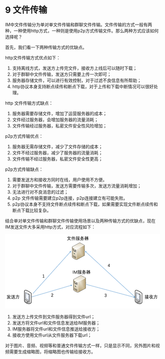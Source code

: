 # 9 文件传输
IM中文件传输分为单对单文件传输和群聊文件传输。文件传输的方式一般有两种，一种使用http方式，一种则是使用p2p方式传输文件。那么两种方式应该如何选择呢？

首先，我们看一下两种传输方式的优缺点。

http文件传输方式优点如下：

1.  支持离线方式，发送方上传完文件，接收方上线后可以随时下载；
2.  对于群聊中文件传输，发送方只需要上传一次即可；
3.  服务器存储文件，可以进行有效控制，对于过滤不良信息有所帮助；
4.  http协议本身支持断点续传和断点下载，对于上传和下载中断情况可以很好处理。

http 文件传输方式缺点：

1.  服务器需要存储文件，增加了运营服务器的成本；
2.  文件经过服务器，会增加服务器的流量消耗；
3.  文件传输经过服务器，私密文件安全性风险增加；


p2p方式传输优点：
1.  服务器无需存储文件，减少了文件存储的成本；
2.  文件不经过服务器，减少了服务器的流量消耗；
3.  文件传输不经过服务器，私密文件安全性更高；

p2p方式传输缺点：
1.  需要发送方和接收方同时在线，用户使用不方便。
2.  对于群聊中文件传输，发送方需要传输多次，发送方流量消耗增加；
3.  无法进行对不良消息的过滤；
4.  p2p 文件传输需要建立p2p连接，p2p连接建立有可能失败。
5.  p2p协议本身不支持文件断点续传和断点下载，如果需要实现文件断点续传和断点下载比较复杂。


结合单对单文件传输和群聊文件传输使用场景以及两种传输方式的优缺点，现在IM发送文件大多采用http方式，对应流程如下：

![](img/send_file.png)

1.  发送方上传文件到文件服务器得到文件url；
2.  发送方将文件url和文件信息发送给IM服务器；
3.  IM服务器将文件url和文件信息推送给接收方；
4.  接收方使用文件url从文件服务器下载url；

对于图片、音频、视频等和普通文件传输方式一样，只是显示不同，另外图片和视频需要生成缩略图，将缩略图也传输给接收方。
